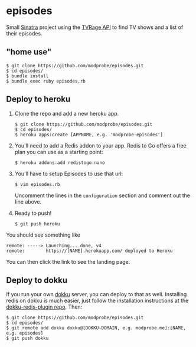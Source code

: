 # episodes

Small [Sinatra](http://www.sinatrarb.com/) project using the [TVRage API](http://services.tvrage.com/) to find TV shows and a list of their episodes.

## "home use"
```
$ git clone https://github.com/modprobe/episodes.git
$ cd episodes/
$ bundle install
$ bundle exec ruby episodes.rb
```

## Deploy to heroku
1. Clone the repo and add a new heroku app.

    ```
    $ git clone https://github.com/modprobe/episodes.git
    $ cd episodes/
    $ heroku apps:create [APPNAME, e.g. 'modprobe-episodes']
    ```
2. You'll need to add a Redis addon to your app. Redis to Go offers a free plan you can use as a starting point:
    
    ```
    $ heroku addons:add redistogo:nano
    ```
3. You'll have to setup Episodes to use that url:
    
    ```
    $ vim episodes.rb
    ```
    Uncomment the lines in the `configuration` section and comment out the line above.
4. Ready to push!
    
    ```
    $ git push heroku
    ```

You should see something like
```
remote: -----> Launching... done, v4
remote:        https://[NAME].herokuapp.com/ deployed to Heroku
```
You can then click the link to see the landing page.

## Deploy to dokku
If you run your own [dokku](https://github.com/progrium/dokku) server, you can deploy to that as well.
Installing redis on dokku is much easier, just follow the installation instructions at the [dokku-redis-plugin repo](https://github.com/luxifer/dokku-redis-plugin#installation). Then:
```
$ git clone https://github.com/modprobe/episodes.git
$ cd episodes/
$ git remote add dokku dokku@[DOKKU-DOMAIN, e.g. modprobe.me]:[NAME, e.g. episodes]
$ git push dokku
```


